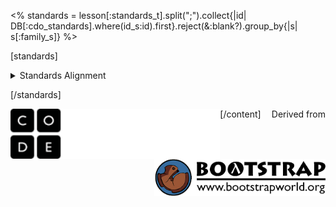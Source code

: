 <% standards = lesson[:standards_t].split(";").collect{|id| DB[:cdo_standards].where(id_s:id).first}.reject(&:blank?).group_by{|s| s[:family_s]} %>

[standards]

<details>
<summary>Standards Alignment</summary>

<% standards.each do |family| %>
### <%= family[0] %>
<% family[1].each do |standard| %>
- **<%= standard[:id_s] %>** - <%= standard[:desc_t] %>
<% end %>
<% end %>

</details>

[/standards]

<a href="//code.org"><img src="../docs/codelogo.png" style="float:left; height: 80px;"></a>

<span style="float:right">Derived from</span>
<a href="http://www.bootstrapworld.org" target="_blank"><img src="../docs/bootstraplogo.png" style="float:right; height: 60px; clear: right;"></a>
</div>

[/content]

<link rel="stylesheet" type="text/css" href="../docs/morestyle.css"/>